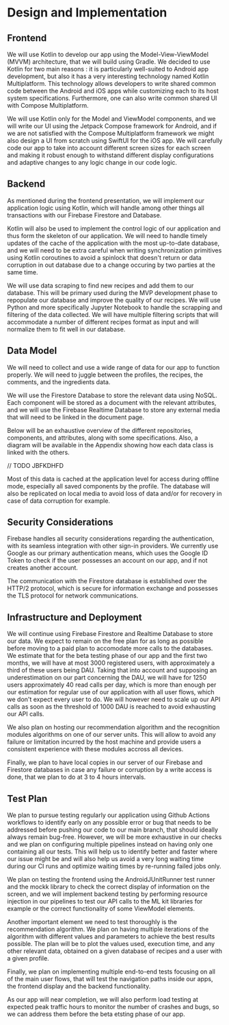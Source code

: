 # Design and Implementation

## Frontend

We will use Kotlin to develop our app using the Model-View-ViewModel (MVVM) architecture, that we will build using Gradle. We decided to use Kotlin for two main reasons : it is particularly well-suited to Android app development, but also it has a very interesting technology named Kotlin Multiplatform. This technology allows developers to write shared common code between the Android and iOS apps while customizing each to its host system specifications. Furthermore, one can also write common shared UI with Compose Multiplatform.

We will use Kotlin only for the Model and ViewModel components, and we will write our UI using the Jetpack Compose framework for Android, and if we are not satisfied with the Compose Multiplatform framework we might also design a UI from scratch using SwiftUI for the iOS app. We will carefully code our app to take into account different screen sizes for each screen and making it robust enough to withstand different display configurations and adaptive changes to any logic change in our code logic.

## Backend

As mentioned during the frontend presentation, we will implement our application logic using Kotlin, which will handle among other things all transactions with our Firebase Firestore and Database. 

Kotlin will also be used to implement the control logic of our application and thus form the skeleton of our application. We will need to handle timely updates of the cache of the application with the most up-to-date database, and we will need to be extra careful when writing synchronization primitives using Kotlin coroutines to avoid a spinlock that doesn't return or data corruption in out database due to a change occuring by two parties at the same time. 

We will use data scraping to find new recipes and add them to our database. This will be primary used during the MVP development phase to repopulate our database and improve the quality of our recipes. We will use Python and more specifically Jupyter Notebook to handle the scrapping and filtering of the data collected. We will have multiple filtering scripts that will accommodate a number of different recipes format as input and will normalize them to fit well in our database.

## Data Model

We will need to collect and use a wide range of data for our app to function properly. We will need to juggle between the profiles, the recipes, the comments, and the ingredients data. 

We will use the Firestore Database to store the relevant data using NoSQL. Each component will be stored as a document with the relevant attributes, and we will use the Firebase Realtime Database to store any external media that will need to be linked in the document page. 

Below will be an exhaustive overview of the different repositories, components, and attributes, along with some specifications. Also, a diagram will be available in the Appendix showing how each data class is linked with the others.

// TODO JBFKDHFD

Most of this data is cached at the application level for access during offline mode, especially all saved components by the profile. The database will also be replicated on local media to avoid loss of data and/or for recovery in case of data corruption for example.

## Security Considerations

Firebase handles all security considerations regarding the authentication, with its seamless integration with other sign-in providers. We currently use Google as our primary authentication means, which uses the Google ID Token to check if the user possesses an account on our app, and if not creates another account.

The communication with the Firestore database is established over the HTTP/2 protocol, which is secure for information exchange and possesses the TLS protocol for network communications.

## Infrastructure and Deployment

We will continue using Firebase Firestore and Realtime Database to store our data. We expect to remain on the free plan for as long as possible before moving to a paid plan to accomodate more calls to the databases. We estimate that for the beta testing phase of our app and the first two months, we will have at most 3000 registered users, with approximately a third of these users being DAU. Taking that into account and supposing an underestimation on our part concerning the DAU, we will have for 1250 users approximately 40 read calls per day, which is more than enough per our estimation for regular use of our application with all user flows, which we don't expect every user to do. We will however need to scale up our API calls as soon as the threshold of 1000 DAU is reached to avoid exhausting our API calls.

We also plan on hosting our recommendation algorithm and the recognition modules algorithms on one of our server units. This will allow to avoid any failure or limitation incurred by the host machine and provide users a consistent experience with these modules accross all devices.

Finally, we plan to have local copies in our server of our Firebase and Firestore databases in case any failure or corruption by a write access is done, that we plan to do at 3 to 4 hours intervals.

## Test Plan

We plan to pursue testing regularly our application using Github Actions workflows to identify early on any possible error or bug that needs to be addressed before pushing our code to our main branch, that should ideally always remain bug-free. However, we will be more exhaustive in our checks and we plan on configuring multiple pipelines instead on having only one containing all our tests. This will help us to identify better and faster where our issue might be and will also help us avoid a very long waiting time during our CI runs and optimize waiting times by re-running failed jobs only.

We plan on testing the frontend using the  AndroidJUnitRunner test runner and the mockk library to check the correct display of information on the screen, and we will implement backend testing by performing resource injection in our pipelines to test our API calls to the ML kit libraries for example or the correct functionality of some ViewModel elements. 

Another important element we need to test thoroughly is the recommendation algorithm. We plan on having multiple iterations of the algorithm with different values and parameters to achieve the best results possible. The plan will be to plot the values used, execution time, and any other relevant data, obtained on a given database of recipes and a user with a given profile.

Finally, we plan on implementing multiple end-to-end tests focusing on all of the main user flows, that will test the navigation paths inside our apps, the frontend display and the backend functionality.

As our app will near completion, we will also perform load testing at expected peak traffic hours to monitor the number of crashes and bugs, so we can address them before the beta etsting phase of our app.